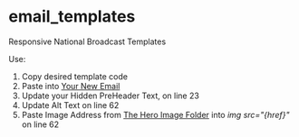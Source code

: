 # email_templates
Responsive National Broadcast Templates

Use:
<ol>
  <li>Copy desired template code</li>
<li>Paste into <a href="https://echo4.bluehornet.com/ems/message/create">Your New Email</a></li>
<li>Update your Hidden PreHeader Text, on line 23</li>
<li>Update Alt Text on line 62</li>
<li>Paste Image Address from <a href="https://github.com/insurance-institute-of-canada/email_templates/tree/master/01-hero_images">The Hero Image Folder</a> into <em>img src="{href}"</em> on line 62</li>
